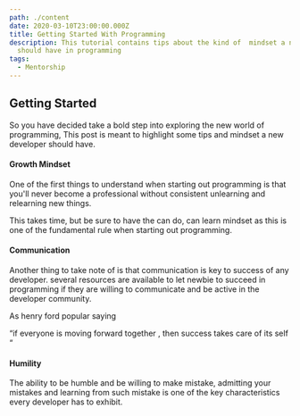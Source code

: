 ```yaml
---
path: ./content
date: 2020-03-10T23:00:00.000Z
title: Getting Started With Programming
description: This tutorial contains tips about the kind of  mindset a newbie
  should have in programming
tags:
  - Mentorship
---
```

## Getting Started

So you have decided take a bold step into exploring the new world of programming, This post is meant to highlight some tips and mindset a new developer should have.

#### Growth Mindset
One of the first things to understand when starting out programming is that you'll never become a professional without consistent unlearning and relearning new things.

This takes time, but be sure to have the can do, can learn mindset as this is one of the fundamental rule when starting out programming.

#### Communication
Another thing to take note of is that communication is key to success of any developer. several resources are available to let newbie to succeed in programming if they are willing to communicate and be active in the developer community.

As henry ford popular saying
 
“if everyone is moving forward together , then success takes care of its self “

#### Humility

The ability to be humble and be willing to make mistake, admitting your mistakes and learning from such mistake is one of the key characteristics every developer has to exhibit.


